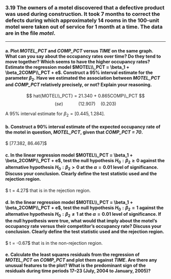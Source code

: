 ### 3.19 The owners of a motel discovered that a defective product was used during construction. It took 7 months to correct the defects during which approximately 14 rooms in the 100-unit motel were taken out of service for 1 month at a time. The data are in the file *motel*.
---
#### a. Plot *MOTEL_PCT* and *COMP_PCT* versus *TIME* on the same graph. What can you say about the occupancy rates over time? Do they tend to move together? Which seems to have the higher occupancy rates? Estimate the regression model $MOTEL\\_PCT = \beta_1 + \beta_2COMP\\_PCT + e$. Construct a 95% interval estimate for the parameter $\beta_2$. Have we estimated the association between *MOTEL_PCT* and *COMP_PCT* relatively precisely, or not? Explain your reasoning.

$$
hat{MOTEL\\_PCT} = 21.340 + 0.865COMP\\_PCT
$$
$$
(se) \qquad \quad (12.907) \quad (0.203)
$$

A 95%  interval estimate for $\beta_2 =  [0.445, 1.284]$.

#### b. Construct a 90% interval estimate of the expected occupancy rate of the motel in question, *MOTEL_PCT*, given that *COMP_PCT = 70*.

$ [77.382, 86.467]$

#### c. In the linear regression model $MOTEL\\_PCT = \beta_1 + \beta_2COMP\\_PCT + e$, test the null hypothesis $H_0 : \beta_2 \geq 0$ against the alternative hypothesis $H_0 : \beta_2 > 0$ at the $\alpha = 0.01$ level of significance. Discuss your conclusion. Clearly define the test statistic used and the rejection region.

$ t = 4.27$ that is in the rejection region.

#### d. In the linear regression model $MOTEL\\_PCT = \beta_1 + \beta_2COMP\\_PCT + e$, test the null hypothesis $H_0: \beta_2 = 1$ against the alternative hypothesis $H_0: \beta_2 \neq 1$ at the $\alpha = 0.01$ level of significance. If the null hypothesis were true, what would that imply about the motel’s occupancy rate versus their competitor’s occupancy rate? Discuss your conclusion. Clearly define the test statistic used and the rejection region.

$ t = -0.67$ that is in the non-rejection region.

#### e. Calculate the least squares residuals from the regression of *MOTEL_PCT* on *COMP_PCT* and plot them against *TIME*. Are there any unusual features to the plot? What is the predominant sign of the residuals during time periods 17–23 (July, 2004 to January, 2005)?
